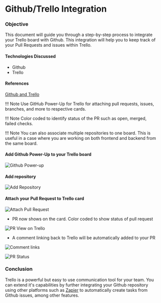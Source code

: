 # Github/Trello Integration

### Objective

This document will guide you through a step-by-step process to integrate your Trello board with Github. This integration will help you to keep track of your Pull Requests and issues within Trello.

#### Technologies Discussed

* Github
* Trello

#### References

[Github and Trello](https://blog.trello.com/github-and-trello-integrate-your-commits)

!!! Note Use GitHub Power-Up for Trello for attaching pull requests, issues, branches, and more to respective cards.

!!! Note Color coded to identify status of the PR such as open, merged, failed checks.

!!! Note You can also associate multiple repositories to one board. This is useful in a case where you are working on both frontend and backend from the same board.

#### Add Github Power-Up to your Trello board

![Github Power-up](../assets/images/github-trello/add-github-powerup.png)

#### Add repository

![Add Repository](../assets/images/github-trello/add-repo.png)

#### Attach your Pull Request to Trello card

![Attach Pull Request](../assets/images/github-trello/attach-pr.png)

* PR now shows on the card. Color coded to show status of pull request

![PR View on Trello](../assets/images/github-trello/pr-view.png)

* A comment linking back to Trello will be automatically added to your PR

![Comment links](../assets/images/github-trello/comments-links.png)

![PR Status](../assets/images/github-trello/pr-status.png)

### Conclusion

Trello is a powerful but easy to use communication tool for your team. You can extend it's capabilities by further integrating your Github repository using other platforms such as [Zapier](https://zapier.com/apps/github/integrations/trello) to automatically create tasks from Github issues, among other features.

